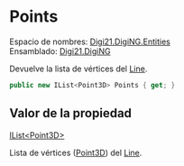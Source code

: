 # Points

Espacio de nombres: [Digi21.DigiNG.Entities](../../)  
Ensamblado: [Digi21.DigiNG](../../../)

Devuelve la lista de vértices del [Line](../).

```csharp
public new IList<Point3D> Points { get; }
```

## Valor de la propiedad

[IList&lt;Point3D&gt;](https://docs.microsoft.com/en-us/dotnet/api/system.collections.generic.ilist-1?view=net-5.0)

Lista de vértices \([Point3D](../../../digi21.math/point3d.md)\) del [Line](../).



